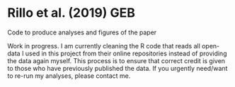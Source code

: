 # Rillo et al. (2019) GEB

Code to produce analyses and figures of the paper

Work in progress. I am currently cleaning the R code that reads all open-data I used in this project from their online repositories instead of providing the data again myself. 
This process is to ensure that correct credit is given to those who have previously published the data. If you urgently need/want to re-run my analyses, please contact me.
